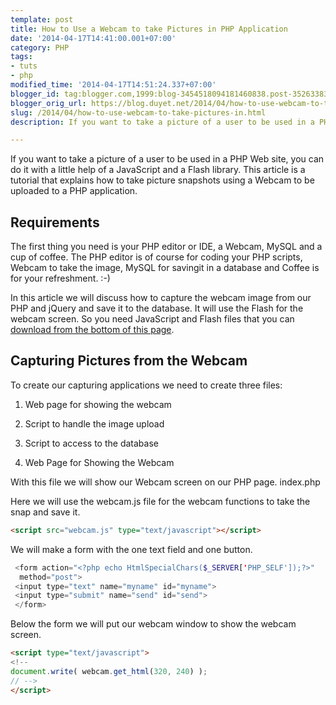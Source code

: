 ```yaml
---
template: post
title: How to Use a Webcam to take Pictures in PHP Application
date: '2014-04-17T14:41:00.001+07:00'
category: PHP
tags:
- tuts
- php
modified_time: '2014-04-17T14:51:24.337+07:00'
blogger_id: tag:blogger.com,1999:blog-3454518094181460838.post-3526338306857782965
blogger_orig_url: https://blog.duyet.net/2014/04/how-to-use-webcam-to-take-pictures-in.html
slug: /2014/04/how-to-use-webcam-to-take-pictures-in.html
description: If you want to take a picture of a user to be used in a PHP Web site, you can do it with a little help of a JavaScript and a Flash library. This article is a tutorial that explains how to take picture snapshots using a Webcam to be uploaded to a PHP application.

---
```


If you want to take a picture of a user to be used in a PHP Web site, you can do it with a little help of a JavaScript and a Flash library. This article is a tutorial that explains how to take picture snapshots using a Webcam to be uploaded to a PHP application.

## Requirements ##

The first thing you need is your PHP editor or IDE, a Webcam, MySQL and a cup of coffee. The PHP editor is of course for coding your PHP scripts, Webcam to take the image, MySQL for savingit in a database and Coffee is for your refreshment. :-)

In this article we will discuss how to capture the webcam image from our PHP and jQuery and save it to the database. It will use the Flash for the webcam screen. So you need JavaScript and Flash files that you can [download from the bottom of this page](https://www.vivekmoyal.in/webcam-in-php-how-to-use-webcam-in-php/).

## Capturing Pictures from the Webcam ##
To create our capturing applications we need to create three files:
1. Web page for showing the webcam
2. Script to handle the image upload
3. Script to access to the database

1. Web Page for Showing the Webcam

With this file we will show our Webcam screen on our PHP page.
index.php

Here we will use the webcam.js file for the webcam functions to take the snap and save it.

```html
<script src="webcam.js" type="text/javascript"></script>
```

We will make a form with the one text field and one button.

```php
 <form action="<?php echo HtmlSpecialChars($_SERVER['PHP_SELF']);?>"
  method="post">
 <input type="text" name="myname" id="myname">
 <input type="submit" name="send" id="send">
 </form>

```

Below the form we will put our webcam window to show the webcam screen.   

```html
<script type="text/javascript">
<!-- 
document.write( webcam.get_html(320, 240) ); 
// -->
</script>

```

